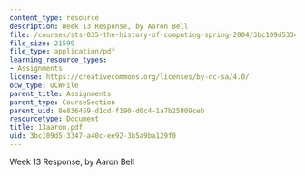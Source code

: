 ```yaml
---
content_type: resource
description: Week 13 Response, by Aaron Bell
file: /courses/sts-035-the-history-of-computing-spring-2004/3bc109d53347a40cee923b5a9ba129f0_13aaron.pdf
file_size: 21599
file_type: application/pdf
learning_resource_types:
- Assignments
license: https://creativecommons.org/licenses/by-nc-sa/4.0/
ocw_type: OCWFile
parent_title: Assignments
parent_type: CourseSection
parent_uid: 8e836459-d1cd-f190-d0c4-1a7b25809ceb
resourcetype: Document
title: 13aaron.pdf
uid: 3bc109d5-3347-a40c-ee92-3b5a9ba129f0
---
```

Week 13 Response, by Aaron Bell